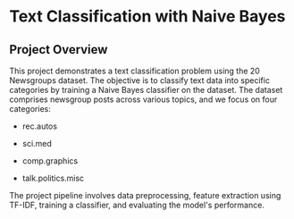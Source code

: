 # Text Classification with Naive Bayes

## Project Overview

This project demonstrates a text classification problem using the 20 Newsgroups dataset. The objective is to classify text data into specific categories by training a Naive Bayes classifier on the dataset. The dataset comprises newsgroup posts across various topics, and we focus on four categories:

- rec.autos

- sci.med

- comp.graphics

- talk.politics.misc

The project pipeline involves data preprocessing, feature extraction using TF-IDF, training a classifier, and evaluating the model's performance.
